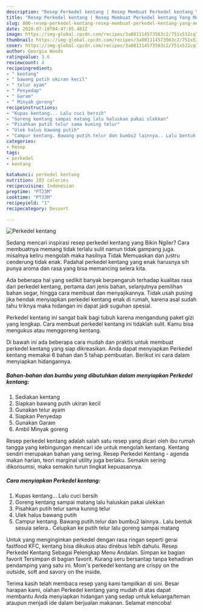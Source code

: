 ```yaml
---
description: "Resep Perkedel kentang | Resep Membuat Perkedel kentang Yang Menggugah Selera"
title: "Resep Perkedel kentang | Resep Membuat Perkedel kentang Yang Menggugah Selera"
slug: 806-resep-perkedel-kentang-resep-membuat-perkedel-kentang-yang-menggugah-selera
date: 2020-07-18T04:47:05.481Z
image: https://img-global.cpcdn.com/recipes/3a081114573563c2/751x532cq70/perkedel-kentang-foto-resep-utama.jpg
thumbnail: https://img-global.cpcdn.com/recipes/3a081114573563c2/751x532cq70/perkedel-kentang-foto-resep-utama.jpg
cover: https://img-global.cpcdn.com/recipes/3a081114573563c2/751x532cq70/perkedel-kentang-foto-resep-utama.jpg
author: Georgia Woods
ratingvalue: 3.6
reviewcount: 4
recipeingredient:
- " kentang"
- " bawang putih ukiran kecil"
- " telur ayam"
- " Penyedap"
- " Garam"
- " Minyak goreng"
recipeinstructions:
- "Kupas kentang... Lalu cuci bersih"
- "Goreng kentang sampai matang lalu haluskan pakai ulekkan"
- "Pisahkan putih telur sama kuning telur"
- "Ulek halus bawang putih"
- "Campur kentang. Bawang putih.telur dan bumbu2 lainnya.. Lalu bentuk sesuia selera.. Celupkan ke putih telur lalu goreng sampai matang"
categories:
- Resep
tags:
- perkedel
- kentang

katakunci: perkedel kentang 
nutrition: 283 calories
recipecuisine: Indonesian
preptime: "PT23M"
cooktime: "PT33M"
recipeyield: "1"
recipecategory: Dessert

---
```



![Perkedel kentang](https://img-global.cpcdn.com/recipes/3a081114573563c2/751x532cq70/perkedel-kentang-foto-resep-utama.jpg)

Sedang mencari inspirasi resep perkedel kentang yang Bikin Ngiler? Cara membuatnya memang tidak terlalu sulit namun tidak gampang juga. misalnya keliru mengolah maka hasilnya Tidak Memuaskan dan justru cenderung tidak enak. Padahal perkedel kentang yang enak harusnya sih punya aroma dan rasa yang bisa memancing selera kita.

Ada beberapa hal yang sedikit banyak berpengaruh terhadap kualitas rasa dari perkedel kentang, pertama dari jenis bahan, selanjutnya pemilihan bahan segar, hingga cara membuat dan menyajikannya. Tidak usah pusing jika hendak menyiapkan perkedel kentang enak di rumah, karena asal sudah tahu triknya maka hidangan ini dapat jadi suguhan spesial.

Perkedel kentang ini sangat baik bagi tubuh karena mengandung paket gizi yang lengkap. Cara membuat perkedel kentang ini tidaklah sulit. Kamu bisa mengukus atau menggoreng kentang.


Di bawah ini ada beberapa cara mudah dan praktis untuk membuat perkedel kentang yang siap dikreasikan. Anda dapat menyiapkan Perkedel kentang memakai 6 bahan dan 5 tahap pembuatan. Berikut ini cara dalam menyiapkan hidangannya.

<!--inarticleads1-->

##### Bahan-bahan dan bumbu yang dibutuhkan dalam menyiapkan Perkedel kentang:

1. Sediakan  kentang
1. Siapkan  bawang putih ukiran kecil
1. Gunakan  telur ayam
1. Siapkan  Penyedap
1. Gunakan  Garam
1. Ambil  Minyak goreng


Resep perkedel kentang adalah salah satu resep yang dicari oleh ibu rumah tangga yang kebingungan mencari ide untuk mengolah kentang. Kentang sendiri merupakan bahan yang sering. Resep Perkedel Kentang - agenda makan harian, teori marginal utility juga berlaku. Semakin sering dikonsumsi, maka semakin turun tingkat kepuasannya. 

<!--inarticleads2-->

##### Cara menyiapkan Perkedel kentang:

1. Kupas kentang... Lalu cuci bersih
1. Goreng kentang sampai matang lalu haluskan pakai ulekkan
1. Pisahkan putih telur sama kuning telur
1. Ulek halus bawang putih
1. Campur kentang. Bawang putih.telur dan bumbu2 lainnya.. Lalu bentuk sesuia selera.. Celupkan ke putih telur lalu goreng sampai matang


Untuk yang menginginkan perkedel dengan rasa ringan seperti gerai fastfood KFC, kentang bisa dikukus atau direbus lebih dahulu. Resep Perkedel Kentang Sebagai Pelengkap Menu Andalan. Simpan ke bagian favorit Tersimpan di bagian favorit. Kurang seru bersantap tanpa kehadiran pendamping yang satu ini. Mom&#39;s perkedel kentang are crispy on the outside, soft and savory on the inside. 

Terima kasih telah membaca resep yang kami tampilkan di sini. Besar harapan kami, olahan Perkedel kentang yang mudah di atas dapat membantu Anda menyiapkan hidangan yang sedap untuk keluarga/teman ataupun menjadi ide dalam berjualan makanan. Selamat mencoba!
